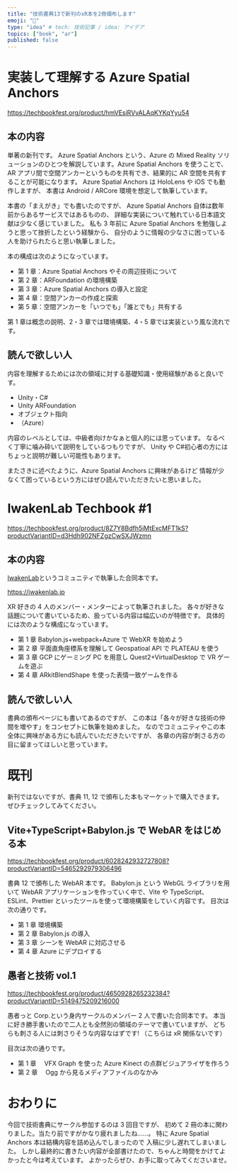 ```yaml
---
title: "技術書典13で新刊のxR本を2冊頒布します"
emoji: "🕺"
type: "idea" # tech: 技術記事 / idea: アイデア
topics: ["book", "ar"]
published: false
---
```


# 実装して理解する Azure Spatial Anchors

https://techbookfest.org/product/hmVEsiRVvALAqKYKqYyu54

## 本の内容

単著の新刊です。
Azure Spatial Anchors という、Azure の Mixed Reality ソリューションのひとつを解説しています。Azure Spatial Anchors を使うことで、AR アプリ間で空間アンカーというものを共有でき、結果的に AR 空間を共有することが可能になります。
Azure Spatial Anchors は HoloLens や iOS でも動作しますが、
本書は Android / ARCore 環境を想定して執筆しています。

本書の「まえがき」でも書いたのですが、
Azure Spatial Anchors 自体は数年前からあるサービスではあるものの、
詳細な実装について触れている日本語文献は少なく感じていました。
私も 3 年前に Azure Spatial Anchors を勉強しようと思って挫折したという経験から、
自分のように情報の少なさに困っている人を助けられたらと思い執筆しました。

本の構成は次のようになっています。

- 第 1 章：Azure Spatial Anchors やその周辺技術について
- 第 2 章：ARFoundation の環境構築
- 第 3 章：Azure Spatial Anchors の導入と設定
- 第 4 章：空間アンカーの作成と探索
- 第 5 章：空間アンカーを「いつでも」「誰とでも」共有する

第 1 章は概念の説明、2・3 章では環境構築、4・5 章では実装という風な流れです。

## 読んで欲しい人

内容を理解するためには次の領域に対する基礎知識・使用経験があると良いです。

- Unity・C#
- Unity ARFoundation
- オブジェクト指向
- （Azure）

内容のレベルとしては、中級者向けかなぁと個人的には思っています。
なるべく丁寧に噛み砕いて説明をしているつもりですが、
Unity や C#初心者の方にはちょっと説明が難しい可能性もあります。

またさきに述べたように、Azure Spatial Anchors に興味があるけど
情報が少なくて困っているという方にはぜひ読んでいただきたいと思いました。

# IwakenLab Techbook #1

https://techbookfest.org/product/8Z7Y8Bdfh5jMtExcMFT1kS?productVariantID=d3Hdh902NFZgzCwSXJWzmn

## 本の内容

[IwakenLab](https://iwakenlab.jp)というコミュニティで執筆した合同本です。

https://iwakenlab.jp

XR 好きの 4 人のメンバー・メンターによって執筆されました。
各々が好きな話題について書いているため、扱っている内容は幅広いのが特徴です。
具体的には次のような構成になっています。

<!-- textlint-disable -->

- 第 1 章 Babylon.js+webpack+Azure で WebXR を始めよう
- 第 2 章 平面直角座標系を理解して Geospatioal API で PLATEAU を使う
- 第 3 章 GCP にゲーミング PC を用意し Quest2+VirtualDesktop で VR ゲームを遊ぶ
- 第 4 章 ARkitBlendShape を使った表情一致ゲームを作る
<!-- textlint-enable -->

## 読んで欲しい人

書典の頒布ページにも書いてあるのですが、
この本は「各々が好きな技術の仲間を増やす」をコンセプトに執筆を始めました。
なのでコミュニティやこの本全体に興味がある方にも読んでいただきたいですが、
各章の内容が刺さる方の目に留まってほしいと思っています。

# 既刊

新刊ではないですが、書典 11, 12 で頒布した本もマーケットで購入できます。
ぜひチェックしてみてください。

## Vite+TypeScript+Babylon.js で WebAR をはじめる本

https://techbookfest.org/product/6028242932727808?productVariantID=5465292979306496

書典 12 で頒布した WebAR 本です。
Babylon.js という WebGL ライブラリを用いて WebAR アプリケーションを作っていく中で、Vite や TypeScript、ESLint、Prettier といったツールを使って環境構築をしていく内容です。
目次は次の通りです。

<!-- textlint-disable -->

- 第 1 章 環境構築
- 第 2 章 Babylon.js の導入
- 第 3 章 シーンを WebAR に対応させる
- 第 4 章 Azure にデプロイする
<!-- textlint-enable -->

## 愚者と技術 vol.1

https://techbookfest.org/product/4650928265232384?productVariantID=5149475209216000

<!-- textlint-disable -->

愚者っと Corp.という身内サークルのメンバー 2 人で書いた合同本です。
本当に好き勝手書いたので二人とも全然別の領域のテーマで書いていますが、
どちらも刺さる人には刺さりそうな内容なはずです!
（こちらは xR 関係ないです）

<!-- textlint-enable -->

目次は次の通りです。

- 第 1 章　 VFX Graph を使った Azure Kinect の点群ビジュアライザを作ろう
- 第 2 章　 Ogg から見るメディアファイルのなかみ

# おわりに

今回で技術書典にサークル参加するのは 3 回目ですが、
初めて 2 冊の本に関わりました。当たり前ですがかなり疲れましたね......。
特に Azure Spatial Anchors 本は結構内容を詰め込んでしまったので
入稿に少し遅れてしまいました。
しかし最終的に書きたい内容が全部書けたので、ちゃんと時間をかけてよかったと今は考えています。
よかったらぜひ、お手に取ってみてくださいませ。
